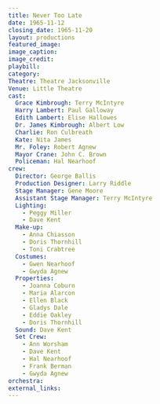 ```yaml
---
title: Never Too Late
date: 1965-11-12
closing_date: 1965-11-20
layout: productions
featured_image: 
image_caption:
image_credit:
playbill:
category:
Theatre: Theatre Jacksonville
Venue: Little Theatre
cast:
  Grace Kimbrough: Terry McIntyre
  Harry Lambert: Paul Galloway
  Edith Lambert: Elise Hallowes
  Dr. James Kimbrough: Albert Low
  Charlie: Ron Culbreath
  Kate: Nita James
  Mr. Foley: Robert Agnew
  Mayor Crane: John C. Brown
  Policeman: Hal Nearhoof
crew:
  Director: George Ballis
  Production Designer: Larry Riddle
  Stage Manager: Gene Moore
  Assistant Stage Manager: Terry McIntyre
  Lighting:
    - Peggy Miller
    - Dave Kent
  Make-up:
    - Anna Chiasson
    - Doris Thornhill
    - Toni Crabtree
  Costumes:
    - Gwen Nearhoof
    - Gwyda Agnew
  Properties:
    - Joanna Coburn
    - Maria Alarcon
    - Ellen Black
    - Gladys Dale
    - Eddie Oakley
    - Doris Thornhill
  Sound: Dave Kent
  Set Crew:
    - Ann Worsham
    - Dave Kent
    - Hal Nearhoof
    - Frank Berman
    - Gwyda Agnew
orchestra:
external_links:
---
```

